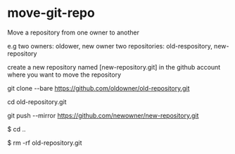 # move-git-repo
Move a repository from one owner to another

e.g 
two owners: oldower, new owner
two repositories: old-respository, new-repository

create a new repository named [new-repository.git] in the github account where you want to move the repository

git clone --bare https://github.com/oldowner/old-repository.git

cd old-repository.git

git push --mirror https://github.com/newowner/new-repository.git

$ cd ..

$ rm -rf old-repository.git
